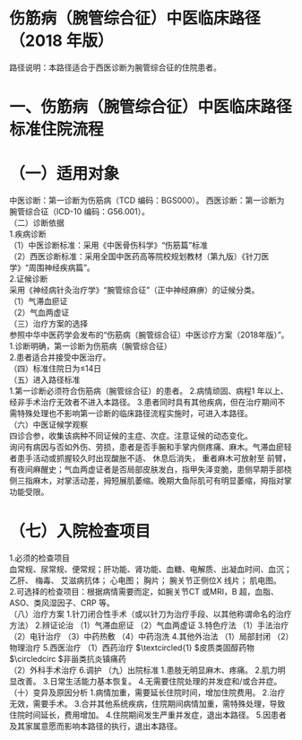 # 伤筋病（腕管综合征）中医临床路径 （2018 年版）  
路径说明：本路径适合于西医诊断为腕管综合征的住院患者。  
# 一、伤筋病（腕管综合征）中医临床路径标准住院流程  
# （一）适用对象  
中医诊断：第一诊断为伤筋病（TCD 编码：BGS000）。 西医诊断：第一诊断为腕管综合征（ICD-10 编码：G56.001）。  
（二）诊断依据  
1.疾病诊断  
（1）中医诊断标准：采用《中医骨伤科学》“伤筋篇”标准  
（2）西医诊断标准：采用全国中医药高等院校规划教材（第九版）《针刀医学》“周围神经疾病篇”。  
2.证候诊断  
采用《神经病针灸治疗学》“腕管综合征”（正中神经麻痹）的证候分类。  
（1）气滞血瘀证  
（2）气血两虚证  
（三）治疗方案的选择  
参照中华中医药学会发布的“伤筋病（腕管综合征）中医诊疗方案（2018年版）”。  
1.诊断明确，第一诊断为伤筋病（腕管综合征）  
2.患者适合并接受中医治疗。  
（四）标准住院日为≤14日  
（五）进入路径标准  
1.第一诊断必须符合伤筋病（腕管综合征）的患者。 2.病情顽固、病程1 年以上、经非手术治疗无效者不进入本路径。 3.患者同时具有其他疾病，但在治疗期间不需特殊处理也不影响第一诊断的临床路径流程实施时，可进入本路径。  
（六）中医证候学观察  
四诊合参，收集该病种不同证候的主症、次症。注意证候的动态变化。  
询问有病因与否如外伤、劳损，患者是否手腕和手掌内侧疼痛、麻木。气滞血瘀轻者患手活动或抓握较久时出现酸胀不适、 休息后消失， 重者麻木可放射至 前臂，有夜间麻醒史；气血两虚证者是否局部皮肤发白，指甲失泽变脆，患侧早期手部桡侧三指麻木，对掌活动差，拇短展肌萎缩。晚期大鱼际肌可有明显萎缩，拇指对掌功能受限。  
# （七）入院检查项目  
1.必须的检查项目  
血常规、尿常规、便常规；肝功能、肾功能、血糖、电解质、出凝血时间、血沉； 乙肝、 梅毒、 艾滋病抗体； 心电图； 胸片； 腕关节正侧位X 线片； 肌电图。  
2.可选择的检查项目：根据病情需要而定，如腕关节CT 或MRI，B 超，血脂、ASO、类风湿因子、CRP 等。  
（八）治疗方案 1.针刀闭合性手术（或以针刀为治疗手段、以其他称谓命名的治疗方法） 2.辨证论治 （1）气滞血瘀证 （2）气血两虚证 3.特色疗法 （1）手法治疗 （2）电针治疗 （3）中药热敷 （4）中药泡洗 4.其他外治法 （1）局部封闭 （2）物理治疗 5.西医治疗  （1）西药治疗 $\textcircled{1} $皮质类固醇药物  
$\circledcirc $非甾类抗炎镇痛药  
（2）外科手术治疗 6.调护  （九）出院标准 1.患肢无明显麻木、疼痛。 2.肌力明显改善。  3.日常生活能力基本恢复。 4.无需要住院处理的并发症和/或合并症。 （十）变异及原因分析 1.病情加重，需要延长住院时间，增加住院费用。 2.治疗无效，需要手术。 3.合并其他系统疾病，住院期间病情加重，需特殊处理，导致住院时间延长，费用增加。 4.住院期间发生严重并发症，退出本路径。 5.因患者及其家属意愿而影响本路径的执行，退出本路径。  
